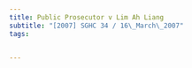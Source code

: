 ```yaml
---
title: Public Prosecutor v Lim Ah Liang 
subtitle: "[2007] SGHC 34 / 16\_March\_2007"
tags:


---
```


